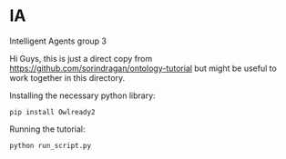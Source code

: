 # IA
Intelligent Agents group 3

Hi Guys, this is just a direct copy from https://github.com/sorindragan/ontology-tutorial
but might be useful to work together in this directory. 

Installing the necessary python library:
```
pip install Owlready2
```

Running the tutorial:
```
python run_script.py
```
